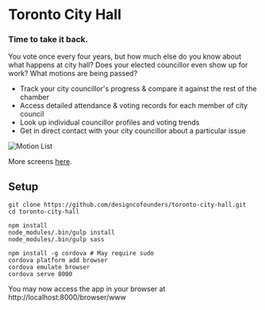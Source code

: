 # Toronto City Hall #
### Time to take it back. ###

You vote once every four years, but how much else do you know about what happens at city hall? Does your elected councillor even show up for work? What motions are being passed?

- Track your city councillor's progress & compare it against the rest of the chamber
- Access detailed attendance & voting records for each member of city council
- Look up individual councillor profiles and voting trends
- Get in direct contact with your city councillor about a particular issue

![Motion List](https://raw.githubusercontent.com/designcofounders/toronto-city-hall/master/screens/motion_list.png)

More screens [here](https://github.com/designcofounders/toronto-city-hall/tree/master/screens).

## Setup

```
git clone https://github.com/designcofounders/toronto-city-hall.git
cd toronto-city-hall

npm install
node_modules/.bin/gulp install
node_modules/.bin/gulp sass

npm install -g cordova # May require sudo
cordova platform add browser
cordova emulate browser
cordova serve 8000
```

You may now access the app in your browser at
http://localhost:8000/browser/www
